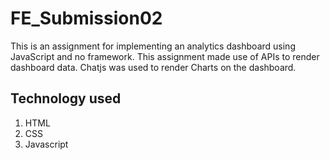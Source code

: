 # FE_Submission02

This is an assignment for implementing an analytics dashboard using JavaScript and no framework. 
This assignment made use of APIs to render dashboard data. Chatjs was used to render Charts on the dashboard.

## Technology used

1. HTML
2. CSS
3. Javascript
